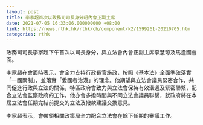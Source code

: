 ```yaml
---
layout: post
title: 李家超首次以政務司司長身分晤內會正副主席
date: 2021-07-05 16:33:06.000000000 +08:00
link: https://news.rthk.hk/rthk/ch/component/k2/1599261-20210705.htm
categories: rthk
---
```


政務司司長李家超下午首次以司長身分，與立法會內會正副主席李慧琼及馬逢國會面。

李家超在會面時表示，會全力支持行政長官施政，按照《基本法》全面準確落實「一國兩制」，並落實「愛國者治港」的理念。他期望與立法會議員緊密合作，共同促進行政與立法的關係，特區政府會致力與立法會保持有效溝通及緊密聯繫，配合立法會監察政府的工作。他亦會多撥時間與不同立法會議員聯繫，就政府將在本屆立法會任期完結前提交的立法及撥款建議交換意見。
 
李家超表示，會帶領相關政策局全力配合立法會在餘下任期的審議工作。
